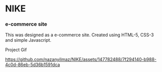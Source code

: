 
<h1>NIKE</h1>


<h3>e-commerce site</h3>


<p>
  This was designed as a e-commerce site. Created using HTML-5, CSS-3 and simple Javascript.
  
</p>

<p>Project Gif</p>



https://github.com/nazanyilmaz/NIKE/assets/147782488/7f294140-b988-4c0d-86eb-5d36b1591dca


